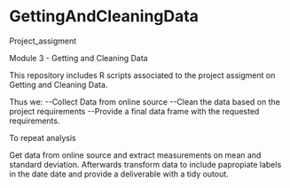 # GettingAndCleaningData
Project_assigment

Module 3 - Getting and Cleaning Data


This repository includes R scripts associated to the project assigment on Getting and Cleaning Data.

Thus we: 
--Collect Data from online source
--Clean the data based on the project requirements
--Provide a final data frame with the requested requirements.

To repeat analysis
 
 Get data from online source
 and extract measurements on mean and standard deviation. 
 Afterwards transform data to include papropiate labels in the date date and provide a deliverable with a tidy outout.
 
 